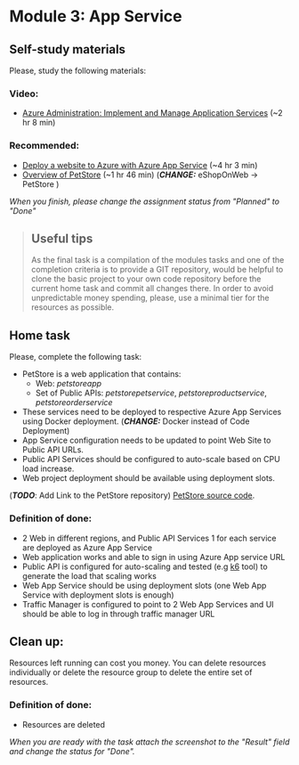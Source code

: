 # Module 3: App Service
## Self-study materials
Please, study the following materials:
### Video:

- [Azure Administration: Implement and Manage Application Services](https://www.linkedin.com/learning/azure-administration-implement-and-manage-application-services) (~2 hr 8 min)

### Recommended:
- [Deploy a website to Azure with Azure App Service](https://docs.microsoft.com/en-us/learn/paths/deploy-a-website-with-azure-app-service/)  (~4 hr 3 min)
- [Overview of PetStore](https://github.com/chtrembl/azure-cloud/tree/main/petstore)  (~1 hr 46 min) (***CHANGE:*** eShopOnWeb -> PetStore )

*When you finish, please change the assignment status from "Planned" to "Done"*

> ## Useful tips
> As the final task is a compilation of the modules tasks and one of the completion criteria is to provide a GIT repository, would be helpful to clone the basic project to your own code repository before the current home task and commit all changes there.
In order to avoid unpredictable money spending, please, use a minimal tier for the resources as possible.

## Home task
Please, complete the following task:

- PetStore is a web application that contains:
  * Web: *petstoreapp*
  * Set of Public APIs: *petstorepetservice*, *petstoreproductservice*, *petstoreorderservice*
- These services need to be deployed to respective Azure App Services using Docker deployment. (***CHANGE:*** Docker instead of Code Deployment)
- App Service configuration needs to be updated to point Web Site to Public API URLs.
- Public API Services should be configured to auto-scale based on CPU load increase.
- Web project deployment should be available using deployment slots.

(***TODO***: Add Link to the PetStore repository)
[PetStore source code](https://git.epam.com/anton_lytunenko/cloudx-java-azure-dev/-/tree/main).

### Definition of done:

- 2 Web in different regions, and Public API Services 1 for each service are deployed as Azure App Service
- Web application works and able to sign in using Azure App service URL
- Public API is configured for auto-scaling and tested (e.g [k6](https://k6.io/) tool) to generate the load that scaling works
- Web App Service should be using deployment slots (one Web App Service with deployment slots is enough)
- Traffic Manager is configured to point to 2 Web App Services and UI should be able to log in through traffic manager URL

## Clean up:
Resources left running can cost you money. You can delete resources individually or delete the resource group to delete the entire set of resources.
### Definition of done:
- Resources are deleted

*When you are ready with the task attach the screenshot to the "Result" field and change the status for "Done".*